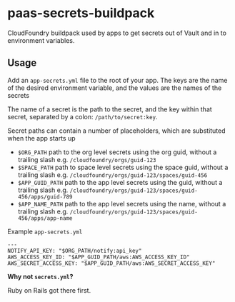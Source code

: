 # paas-secrets-buildpack

CloudFoundry buildpack used by apps to get secrets out of Vault and in to environment variables.

## Usage
Add an `app-secrets.yml` file to the root of your app. The keys are the name of the desired environment variable, and the values are the names of the secrets

The name of a secret is the path to the secret, and the key within that secret, separated by a colon: `/path/to/secret:key`.

Secret paths can contain a number of placeholders, which are substituted when the app starts up

* `$ORG_PATH` path to the org level secrets using the org guid, without a trailing slash
    e.g. `/cloudfoundry/orgs/guid-123`
* `$SPACE_PATH` path to space level secrets using the space guid, without a trailing slash
    e.g. `/cloudfoundry/orgs/guid-123/spaces/guid-456`
* `$APP_GUID_PATH` path to the app level secrets using the guid, without a trailing slash
    e.g. `/cloudfoundry/orgs/guid-123/spaces/guid-456/apps/guid-789`
* `$APP_NAME_PATH` path to the app level secrets using the name, without a trailing slash
    e.g. `/cloudfoundry/orgs/guid-123/spaces/guid-456/apps/app-name`


Example `app-secrets.yml`

```
---
NOTIFY_API_KEY: "$ORG_PATH/notify:api_key"
AWS_ACCESS_KEY_ID: "$APP_GUID_PATH/aws:AWS_ACCESS_KEY_ID"
AWS_SECRET_ACCESS_KEY: "$APP_GUID_PATH/aws:AWS_SECRET_ACCESS_KEY"
```

**Why not `secrets.yml`?**

Ruby on Rails got there first.
